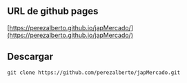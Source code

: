## URL de github pages
[https://perezalberto.github.io/japMercado/](https://perezalberto.github.io/japMercado/)

## Descargar
```
git clone https://github.com/perezalberto/japMercado.git
```